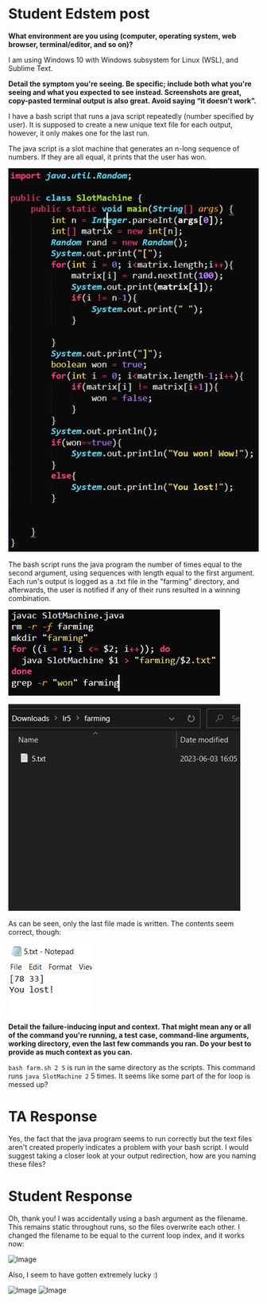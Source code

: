# Student Edstem post
**What environment are you using (computer, operating system, web browser, terminal/editor, and so on)?**

I am using Windows 10 with Windows subsystem for Linux (WSL), and Sublime Text.


**Detail the symptom you're seeing. Be specific; include both what you're seeing and what you expected to see instead. Screenshots are great, copy-pasted terminal output is also great. Avoid saying “it doesn't work”.**

I have a bash script that runs a java script repeatedly (number specified by user). It is supposed to create a new unique text file for each output, however, it only makes one for the last run.

The java script is a slot machine that generates an n-long sequence of numbers. If they are all equal, it prints that the user has won.

![Image](l51.png)

The bash script runs the java program the number of times equal to the second argument, using sequences with length equal to the first argument. Each run's output is logged as a .txt file in the "farming" directory, and afterwards, the user is notified if any of their runs resulted in a winning combination.

![Image](l52.png)

![Image](l53.png)

As can be seen, only the last file made is written. The contents seem correct, though:

![Image](l54.png)


**Detail the failure-inducing input and context. That might mean any or all of the command you're running, a test case, command-line arguments, working directory, even the last few commands you ran. Do your best to provide as much context as you can.**

`bash farm.sh 2 5` is run in the same directory as the scripts. This command runs `java SlotMachine 2` 5 times. It seems like some part of the for loop is messed up?

# TA Response

Yes, the fact that the java program seems to run correctly but the text files aren't created properly indicates a problem with your bash script. I would suggest taking a closer look at your output redirection, how are you naming these files?

# Student Response

Oh, thank you! I was accidentally using a bash argument as the filename. This remains static throughout runs, so the files overwrite each other. I changed the filename to be equal to the current loop index, and it works now:

![Image](155.png)

Also, I seem to have gotten extremely lucky :)

![Image](156.png)
![Image](157.png)


